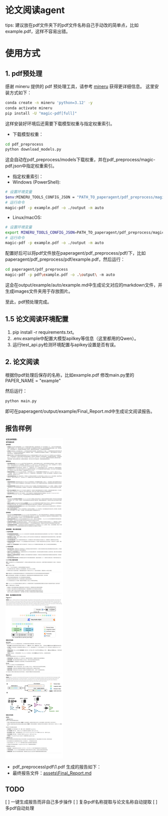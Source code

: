 # 论文阅读agent
tips: 建议放在pdf文件夹下的pdf文件名称自己手动改的简单点，比如example.pdf，这样不容易出错。

# 使用方式
## 1. pdf预处理
感谢 mineru 提供的 pdf 预处理工具，请参考 [mineru](https://github.com/opendatalab/MinerU) 获得更详细信息。
这里安装方式如下：
```bash
conda create -n mineru 'python=3.12' -y
conda activate mineru
pip install -U "magic-pdf[full]"
```
这样安装好环境后还需要下载模型权重与指定权重索引。

- 下载模型权重：
```bash
cd pdf_preprocess
python download_models.py
```
这会自动在pdf_preprocess/models下载权重，并在pdf_preprocess/magic-pdf.json中指定权重索引。

- 指定权重索引：
- Windows (PowerShell):
```bash
# 设置环境变量
$env:MINERU_TOOLS_CONFIG_JSON = "PATH_TO_paperagent/pdf_preprocess/magic-pdf.json"
# 运行命令
magic-pdf -p example.pdf -o ./output -m auto
```

- Linux/macOS:
```bash
# 设置环境变量
export MINERU_TOOLS_CONFIG_JSON=PATH_TO_paperagent/pdf_preprocess/magic-pdf.json
# 运行命令
magic-pdf -p example.pdf -o ./output -m auto
```

配置好后可以将pdf文件放在paperagent/pdf_preprocess/pdf/下，比如paperagent/pdf_preprocess/pdf/example.pdf，然后运行：
```bash
cd paperagent/pdf_preprocess
magic-pdf -p pdf\example.pdf -o .\output\ -m auto
```
这会在output/example/auto/example.md中生成论文对应的markdown文件，并生成images文件夹用于存放图片。

至此，pdf预处理完成。

## 1.5 论文阅读环境配置
1. pip install -r requirements.txt。
2. .env.example中配置大模型apilkey等信息（这里都用的Qwen）。
3. 运行test_api.py检测环境配置与apikey设置是否有误。

## 2. 论文阅读
根据你pdf处理后保存的名称，比如example.pdf
修改main.py里的PAPER_NAME = "example"

然后运行：
```bash
python main.py
```
即可在paperagent/output/example/Final_Report.md中生成论文阅读报告。

## 报告样例
![alt text](assets/image.png)


- pdf_preprocess\pdf\1.pdf 生成的报告如下：
- 最终报告文件：[assets\Final_Report.md](assets\Final_Report.md)


## TODO
[ ] 一键生成报告而非自己多步操作
[ ] 复杂pdf名称提取与论文名称自动提取
[ ] 多pdf自动处理